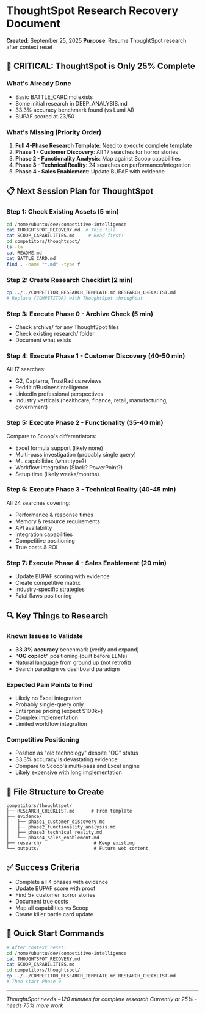 # ThoughtSpot Research Recovery Document
**Created**: September 25, 2025
**Purpose**: Resume ThoughtSpot research after context reset

## 🎯 CRITICAL: ThoughtSpot is Only 25% Complete

### What's Already Done
- Basic BATTLE_CARD.md exists
- Some initial research in DEEP_ANALYSIS.md
- 33.3% accuracy benchmark found (vs Lumi AI)
- BUPAF scored at 23/50

### What's Missing (Priority Order)
1. **Full 4-Phase Research Template**: Need to execute complete template
2. **Phase 1 - Customer Discovery**: All 17 searches for horror stories
3. **Phase 2 - Functionality Analysis**: Map against Scoop capabilities
4. **Phase 3 - Technical Reality**: 24 searches on performance/integration
5. **Phase 4 - Sales Enablement**: Update BUPAF with evidence

## 📋 Next Session Plan for ThoughtSpot

### Step 1: Check Existing Assets (5 min)
```bash
cd /home/ubuntu/dev/competitive-intelligence
cat THOUGHTSPOT_RECOVERY.md  # This file
cat SCOOP_CAPABILITIES.md     # Read first!
cd competitors/thoughtspot/
ls -la
cat README.md
cat BATTLE_CARD.md
find . -name "*.md" -type f
```

### Step 2: Create Research Checklist (2 min)
```bash
cp ../../COMPETITOR_RESEARCH_TEMPLATE.md RESEARCH_CHECKLIST.md
# Replace {COMPETITOR} with ThoughtSpot throughout
```

### Step 3: Execute Phase 0 - Archive Check (5 min)
- Check archive/ for any ThoughtSpot files
- Check existing research/ folder
- Document what exists

### Step 4: Execute Phase 1 - Customer Discovery (40-50 min)
All 17 searches:
- G2, Capterra, TrustRadius reviews
- Reddit r/BusinessIntelligence
- LinkedIn professional perspectives
- Industry verticals (healthcare, finance, retail, manufacturing, government)

### Step 5: Execute Phase 2 - Functionality (35-40 min)
Compare to Scoop's differentiators:
- Excel formula support (likely none)
- Multi-pass investigation (probably single query)
- ML capabilities (what type?)
- Workflow integration (Slack? PowerPoint?)
- Setup time (likely weeks/months)

### Step 6: Execute Phase 3 - Technical Reality (40-45 min)
All 24 searches covering:
- Performance & response times
- Memory & resource requirements
- API availability
- Integration capabilities
- Competitive positioning
- True costs & ROI

### Step 7: Execute Phase 4 - Sales Enablement (20 min)
- Update BUPAF scoring with evidence
- Create competitive matrix
- Industry-specific strategies
- Fatal flaws positioning

## 🔍 Key Things to Research

### Known Issues to Validate
- **33.3% accuracy** benchmark (verify and expand)
- **"OG copilot"** positioning (built before LLMs)
- Natural language from ground up (not retrofit)
- Search paradigm vs dashboard paradigm

### Expected Pain Points to Find
- Likely no Excel integration
- Probably single-query only
- Enterprise pricing (expect $100k+)
- Complex implementation
- Limited workflow integration

### Competitive Positioning
- Position as "old technology" despite "OG" status
- 33.3% accuracy is devastating evidence
- Compare to Scoop's multi-pass and Excel engine
- Likely expensive with long implementation

## 📁 File Structure to Create
```
competitors/thoughtspot/
├── RESEARCH_CHECKLIST.md      # From template
├── evidence/
│   ├── phase1_customer_discovery.md
│   ├── phase2_functionality_analysis.md
│   ├── phase3_technical_reality.md
│   └── phase4_sales_enablement.md
├── research/                   # Keep existing
└── outputs/                    # Future web content
```

## ✅ Success Criteria
- Complete all 4 phases with evidence
- Update BUPAF score with proof
- Find 5+ customer horror stories
- Document true costs
- Map all capabilities vs Scoop
- Create killer battle card update

## 🚀 Quick Start Commands
```bash
# After context reset:
cd /home/ubuntu/dev/competitive-intelligence
cat THOUGHTSPOT_RECOVERY.md
cat SCOOP_CAPABILITIES.md
cd competitors/thoughtspot/
cp ../../COMPETITOR_RESEARCH_TEMPLATE.md RESEARCH_CHECKLIST.md
# Then start Phase 0
```

---
*ThoughtSpot needs ~120 minutes for complete research*
*Currently at 25% - needs 75% more work*